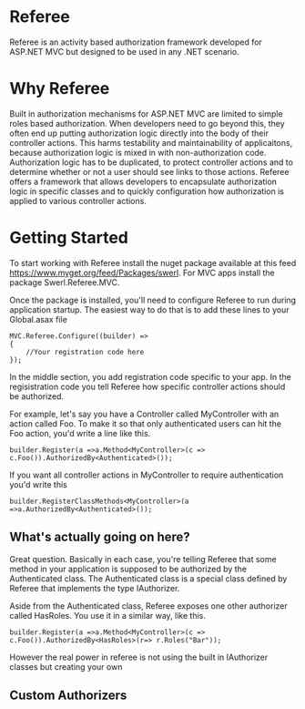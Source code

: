 Referee
=======

Referee is an activity based authorization framework developed for ASP.NET MVC but designed to be used in any .NET scenario.

Why Referee
===========

Built in authorization mechanisms for ASP.NET MVC are limited to simple roles based authorization. When developers need to go beyond this, they often end up putting authorization logic directly into the body of their controller actions. 
This harms testability and maintainability of applicaitons, because authorization logic is mixed in with non-authorization code. Authorization logic has to be duplicated, to protect controller actions and to determine whether or not a user
should see links to those actions. Referee offers a framework that allows developers to encapsulate authorization logic in specific classes and to quickly configuration how authorization is applied to various controller actions.

Getting Started
===============
To start working with Referee install the nuget package available at this feed https://www.myget.org/feed/Packages/swerl. For MVC apps install the package Swerl.Referee.MVC. 

Once the package is installed, you'll need to configure Referee to run during application startup. The easiest way to do that is to add these lines to your Global.asax file

	MVC.Referee.Configure((builder) =>
	{
		//Your registration code here
	});

In the middle section, you add registration code specific to your app. In the regisistration code you tell Referee how specific controller actions should be authorized. 

For example, let's say you have a Controller called MyController with an action called Foo. To make it so that only authenticated users can hit the Foo action, you'd write a line like this.

	builder.Register(a =>a.Method<MyController>(c => c.Foo()).AuthorizedBy<Authenticated>());

If you want all controller actions in MyController to require authentication you'd write this

	builder.RegisterClassMethods<MyController>(a =>a.AuthorizedBy<Authenticated>());

What's actually going on here?
------------------------------
Great question. Basically in each case, you're telling Referee that some method in your application is supposed to be authorized by the Authenticated class. The Authenticated class is a special class defined by Referee that implements the type IAuthorizer.

Aside from the Authenticated class, Referee exposes one other authorizer called HasRoles. You use it in a similar way, like this. 

	builder.Register(a =>a.Method<MyController>(c => c.Foo()).AuthorizedBy<HasRoles>(r=> r.Roles("Bar"));

However the real power in referee is not using the built in IAuthorizer classes but creating your own

Custom Authorizers
------------------




